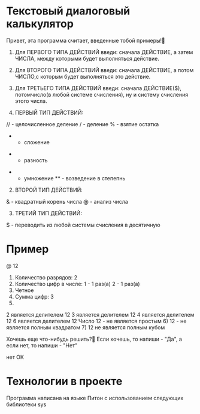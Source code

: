 # Текстовый диалоговый калькулятор

Привет, эта программа считает, введенные тобой примеры!🧮

1) Для ПЕРВОГО ТИПА ДЕЙСТВИЙ введи: сначала ДЕЙСТВИЕ, а затем ЧИСЛА, между которыми будет выполняться действие.
2) Для ВТОРОГО ТИПА ДЕЙСТВИЙ введи: сначала ДЕЙСТВИЕ, а потом ЧИСЛО,с которым будет выполняться это действие.
3) Для ТРЕТЬЕГО ТИПА ДЕЙСТВИЙ введи: сначала ДЕЙСТВИЕ($), потомчисло(в любой системе счисления), ну и систему счисления этого числа.

1) ПЕРВЫЙ ТИП ДЕЙСТВИЙ:

// - целочисленное деление
/ - деление
% - взятие остатка
+ - сложение
- - разность
* - умножение
** - возведение в степепнь

2) ВТОРОЙ ТИП ДЕЙСТВИЙ:

& - квадратный корень числа
@ - анализ числа

3) ТРЕТИЙ ТИП ДЕЙСТВИЙ:

$ - переводить из любой системы счисления в десятичную

# Пример

@
12
1) Количество разрядов: 2
2) Количество цифр в числе:
1 - 1 раз(a)
2 - 1 раз(a)
3) Четное
4) Сумма цифр: 3
5)
2 является делителем 12
3 является делителем 12
4 является делителем 12
6 является делителем 12
Число 12 - не является простым
6) 12 - не является полным квадратом
7) 12 не является полным кубом

Хочешь еще что-нибудь решить?🙂
Если хочешь, то напиши - "Да", а если нет, то напиши - "Нет"

нет
ОК

# Технологии в проекте

Программа написана на языке Питон с использованием следующих библиотеки sys

